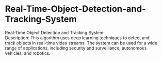 # Real-Time-Object-Detection-and-Tracking-System
Real-Time Object Detection and Tracking System  
Description: This algorithm uses deep learning techniques to detect and track objects in real-time video streams. The system can be used for a wide range of applications, including security and surveillance, autonomous vehicles, and robotics.
